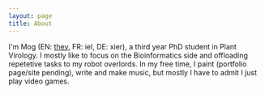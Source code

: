 ```yaml
---
layout: page
title: About
---
```


I'm Mog (EN: [they](https://style.mla.org/using-singular-they/), FR: iel, DE: xier), a third year PhD student in Plant Virology. I mostly like to focus on the Bioinformatics side and offloading repetetive tasks to my robot overlords. In my free time, I paint (portfolio page/site pending), write and make music, but mostly I have to admit I just play video games.
